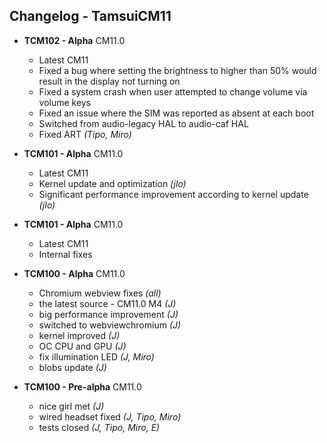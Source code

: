 ## Changelog - TamsuiCM11

- **TCM102 - Alpha**
CM11.0
  - Latest CM11
  - Fixed a bug where setting the brightness to higher than 50% would result in the display not turning on
  - Fixed a system crash when user attempted to change volume via volume keys
  - Fixed an issue where the SIM was reported as absent at each boot
  - Switched from audio-legacy HAL to audio-caf HAL
  - Fixed ART *(Tipo, Miro)*

- **TCM101 - Alpha**
CM11.0
  - Latest CM11
  - Kernel update and optimization *(jlo)*
  - Significant performance improvement according to kernel update *(jlo)*

- **TCM101 - Alpha**
CM11.0
  - Latest CM11
  - Internal fixes

- **TCM100 - Alpha**
CM11.0
  - Chromium webview fixes *(all)*
  - the latest source - CM11.0 M4  *(J)*
  - big performance improvement *(J)*
  - switched to webviewchromium *(J)*
  - kernel improved *(J)*
  - OC CPU and GPU *(J)*
  - fix illumination LED *(J, Miro)*
  - blobs update *(J)*

- **TCM100 - Pre-alpha**
CM11.0
  - nice girl met *(J)*
  - wired headset fixed *(J, Tipo, Miro)*
  - tests closed *(J, Tipo, Miro, E)*
